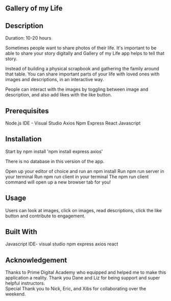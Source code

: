 ## Gallery of my Life

## Description
Duration: 10-20 hours 

Sometimes people want to share photos of their life.  It's important to be able to share your story digitally and Gallery of my Life app helps to tell that story.  

Instead of building a physical scrapbook and gathering the family around that table.  You can share important parts of your life with loved ones with images and descriptions, in an interactive way.  

People can interact with the images by toggling between image and description, and also add likes with the like button. 


## Prerequisites

Node.js
IDE - Visual Studio 
Axios 
Npm Express
React
Javascript

## Installation

Start by npm install 
'npm install express axios'

There is no database in this version of the app.  

Open up your editor of choice and run an npm install
Run npm run server in your terminal
Run npm run client in your terminal
The npm run client command will open up a new browser tab for you!

## Usage
Users can look at images, click on images, read descriptions, click the like button and contribute to engagement.  

## Built With

Javascript
IDE- visual studio
npm express 
axios
react

## Acknowledgement
Thanks to Prime Digital Academy who equipped and helped me to make this application a reality. Thank you Dane and Liz for being support and super helpful instructors.  
Special Thank you to Nick, Eric, and Xibs for collaborating over the weekend. 

